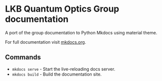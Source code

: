 # LKB Quantum Optics Group documentation
A port of the group documentation to Python Mkdocs using material theme.

For full documentation visit [mkdocs.org](https://www.mkdocs.org).

## Commands

* `mkdocs serve` - Start the live-reloading docs server.
* `mkdocs build` - Build the documentation site.
